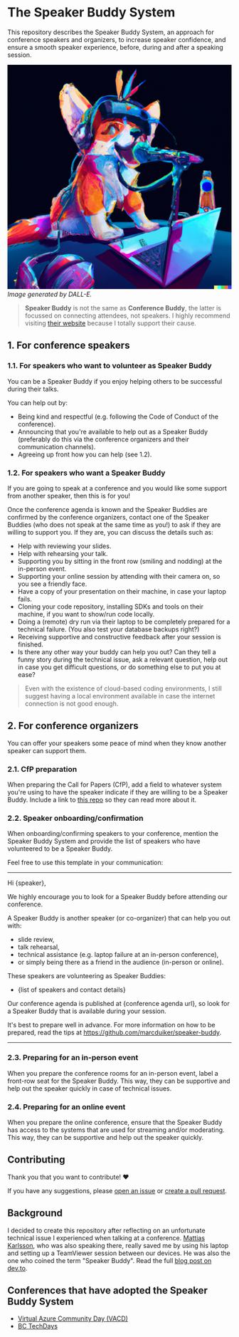 # The Speaker Buddy System

This repository describes the Speaker Buddy System, an approach for conference speakers and organizers, to increase speaker confidence, and ensure a smooth speaker experience, before, during and after a speaking session.

![Speaker Buddy generated by DALL-E](speaker_buddy_dall-e.png)
*Image generated by DALL-E.*

> **Speaker Buddy** is not the same as **Conference Buddy**, the latter is focussed on connecting attendees, not speakers. I highly recommend visiting [their website](https://www.conferencebuddy.io/) because I totally support their cause.

## 1. For conference speakers

### 1.1. For speakers who want to volunteer as Speaker Buddy

You can be a Speaker Buddy if you enjoy helping others to be successful during their talks.

You can help out by:

- Being kind and respectful (e.g. following the Code of Conduct of the conference).
- Announcing that you're available to help out as a Speaker Buddy (preferably do this via the conference organizers and their communication channels).
- Agreeing up front how you can help (see 1.2).

### 1.2. For speakers who want a Speaker Buddy

If you are going to speak at a conference and you would like some support from another speaker, then this is for you!

Once the conference agenda is known and the Speaker Buddies are confirmed by the conference organizers, contact one of the Speaker Buddies (who does not speak at the same time as you!) to ask if they are willing to support you. If they are, you can discuss the details such as:

- Help with reviewing your slides.
- Help with rehearsing your talk.
- Supporting you by sitting in the front row (smiling and nodding) at the in-person event.
- Supporting your online session by attending with their camera on, so you see a friendly face.
- Have a copy of your presentation on their machine, in case your laptop fails.
- Cloning your code repository, installing SDKs and tools on their machine, if you want to show/run code locally.
- Doing a (remote) dry run via their laptop to be completely prepared for a technical failure. (You also test your database backups right?)
- Receiving supportive and constructive feedback after your session is finished.
- Is there any other way your buddy can help you out? Can they tell a funny story during the technical issue, ask a relevant question, help out in case you get difficult questions, or do something else to put you at ease?

> Even with the existence of cloud-based coding environments, I still suggest having a local environment available in case the internet connection is not good enough.

## 2. For conference organizers

You can offer your speakers some peace of mind when they know another speaker can support them.

### 2.1. CfP preparation

When preparing the Call for Papers (CfP), add a field to whatever system you're using to have the speaker indicate if they are willing to be a Speaker Buddy. Include a link to [this repo](https://github.com/marcduiker/speaker-buddy) so they can read more about it.

### 2.2. Speaker onboarding/confirmation

When onboarding/confirming speakers to your conference, mention the Speaker Buddy System and provide the list of speakers who have volunteered to be a Speaker Buddy.

Feel free to use this template in your communication:

---

Hi {speaker},

We highly encourage you to look for a Speaker Buddy before attending our conference.

A Speaker Buddy is another speaker (or co-organizer) that can help you out with:

- slide review,
- talk rehearsal,
- technical assistance (e.g. laptop failure at an in-person conference),
- or simply being there as a friend in the audience (in-person or online).

These speakers are volunteering as Speaker Buddies:

- {list of speakers and contact details}

Our conference agenda is published at {conference agenda url}, so look for a Speaker Buddy that is available during your session.

It's best to prepare well in advance. For more information on how to be prepared, read the tips at https://github.com/marcduiker/speaker-buddy.

---

### 2.3. Preparing for an in-person event

When you prepare the conference rooms for an in-person event, label a front-row seat for the Speaker Buddy. This way, they can be supportive and help out the speaker quickly in case of technical issues.

### 2.4. Preparing for an online event

When you prepare the online conference, ensure that the Speaker Buddy has access to the systems that are used for streaming and/or moderating. This way, they can be supportive and help out the speaker quickly.

## Contributing

Thank you that you want to contribute! ❤️

If you have any suggestions, please [open an issue](https://github.com/marcduiker/speaker-buddy/issues) or [create a pull request](https://github.com/marcduiker/speaker-buddy/pulls).

## Background

I decided to create this repository after reflecting on an unfortunate technical issue I experienced when talking at a conference. [Mattias Karlsson](https://github.com/devlead), who was also speaking there, really saved me by using his laptop and setting up a TeamViewer session between our devices. He was also the one who coined the term "Speaker Buddy". Read the full [blog post on dev.to](https://dev.to/marcduiker/be-ready-for-failure-on-stage-introducing-the-speaker-buddy-system-f89).

## Conferences that have adopted the Speaker Buddy System

- [Virtual Azure Community Day (VACD)](https://azureday.community/)
- [BC TechDays](https://www.bctechdays.com/)
